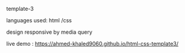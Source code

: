 template-3

languages used: html /css

design responsive by media query

live demo : https://ahmed-khaled9060.github.io/html-css-template3/
